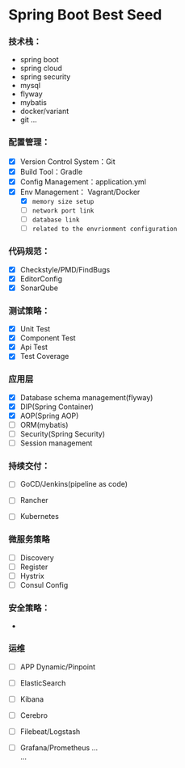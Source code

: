 # Spring Boot Best Seed

### 技术栈：
  * spring boot
  * spring cloud
  * spring security
  * mysql
  * flyway
  * mybatis
  * docker/variant
  * git
  ...

### 配置管理：
 - [x] Version Control System：Git
 - [x] Build Tool：Gradle
 - [x] Config Management：application.yml
 - [x] Env Management： Vagrant/Docker
    - [x] `memory size setup`
    - [ ] `network port link`
    - [ ] `database link`
    - [ ] `related to the envrionment configuration`

### 代码规范：
 - [x] Checkstyle/PMD/FindBugs
 - [x] EditorConfig
 - [x] SonarQube
      
### 测试策略：
  - [x] Unit Test
  - [x] Component Test
  - [x] Api Test 
  - [x] Test Coverage
  
### 应用层
  - [x] Database schema management(flyway)
  - [x] DIP(Spring Container)  
  - [x] AOP(Spring AOP)
  - [ ] ORM(mybatis)
  - [ ] Security(Spring Security)  
  - [ ] Session management

### 持续交付：
  - [ ] GoCD/Jenkins(pipeline as code)
  - [ ] Rancher
  - [ ] Kubernetes
  

### 微服务策略
  - [ ] Discovery
  - [ ] Register
  - [ ] Hystrix
  - [ ] Consul Config
  
### 安全策略：
  *
### 运维
  - [ ] APP Dynamic/Pinpoint
  - [ ] ElasticSearch
  - [ ] Kibana
  - [ ] Cerebro
  - [ ] Filebeat/Logstash
  - [ ] Grafana/Prometheus 
...  
... 

